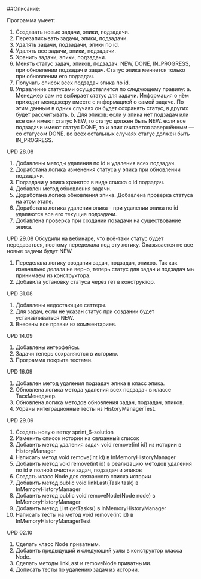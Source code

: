 ##Описание:


Программа умеет:
1. Создавать новые задачи, эпики, подзадачи.
2. Перезаписывать задачи, эпики, подзадачи.
3. Удалять задачи, подзадачи, эпики по id.
4. Удалять все задачи, эпики, подзадачи.
5. Хранить задачи, эпики, подзадачи.
6. Менять статус задач, эпиков, подзадач: NEW, DONE, IN_PROGRESS, при обновлении подзадач и задач.
   Статус эпика меняется только при обновлении его подзадач.
7. Получать список всех подзадач эпика по id.
8. Управление статусами осуществляется по следующему правилу:
   a. Менеджер сам не выбирает статус для задачи. Информация о нём приходит менеджеру вместе с информацией о самой задаче. По этим данным в одних случаях он будет сохранять статус, в других будет рассчитывать.
   b. Для эпиков:
   если у эпика нет подзадач или все они имеют статус NEW, то статус должен быть NEW.
   если все подзадачи имеют статус DONE, то и эпик считается завершённым — со статусом DONE.
   во всех остальных случаях статус должен быть IN_PROGRESS.

UPD 28.08
1. Добавлены методы удаления по id и удаления всех подзадач.
2. Доработана логика изменения статуса у эпика при обновлении подзадачи.
3. Подзадачи у эпика хранятся в виде списка с id подзадач.
4. Добавлен метод обновления задачи.
5. Доработана логика обновления эпика. Добавлена проверка статуса на этом этапе.
6. Доработана логика удаления эпика - при удалении эпика по id удаляются все его текущие подзадачи.
7. Добавлена проверка при создании позадачи на существование эпика.

UPD 29.08
Обсудили на вебинаре, что всё-таки статус будет передаваться, поэтому переделала под эту логику.
Оказывается не все новые задачи будут NEW.
1. Переделала логику создания задач, подзадач, эпиков. Так как изначально делала не верно, теперь статус для задач и подзадач мы принимаем
   из конструктора.
2. Добавила установку статуса через гет в конструктор.

UPD 31.08
1. Добавлены недостающие сеттеры.
2. Для задач, если не указан статус при создании будет устанавливаться NEW.
3. Внесены все правки из комментариев.

UPD 14.09
1. Добавлены интерфейсы.
2. Задачи теперь сохраняются в историю.
3. Программа покрыта тестами.

UPD 16.09
1. Добавлен метод удаления подзадач эпика в класс эпика.
2. Обновлена логика метода удаления всех подзадач в классе ТаскМенеджер.
3. Обновлена логика методов обновления задач, подзадач, эпиков.
4. Убраны интеграционные тесты из HistoryManagerTest.

UPD 29.09
1. Создать новую ветку sprint_6-solution
2. Изменить список истории на связанный список
3. Добавить метод удаления задач  void remove(int id) из истории в HistoryManager
4. Написать метод  void remove(int id) в InMemoryHistoryManager
5. Добавить метод  void remove(int id) в реализацию методов удаления по id и полной очистки задач, подзадач и эпиков
6. Создать класс Node для связанного списка истории
7. Добавить метод public void linkLast(Task task) в InMemoryHistoryManager
8. Добавить метод public void removeNode(Node node) в InMemoryHistoryManager
9. Добавить метод List<Task> getTasks() в InMemoryHistoryManager
10. Написать тесты на метод  void remove(int id) в InMemoryHistoryManagerTest

UPD 02.10
1. Сделать класс Node приватным. 
2. Добавить предыдущий и следующий узлы в конструктор класса Node.
3. Сделать методы linkLast и removeNode приватными. 
4. Дописать тесты по удалению задач из истории. 